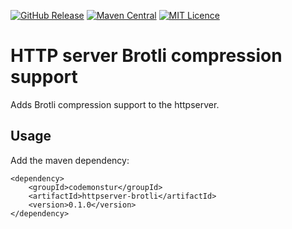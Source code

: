 
[![GitHub Release](https://img.shields.io/github/release/codemonstur/httpserver-brotli.svg)](https://github.com/codemonstur/httpserver-brotli/releases)
[![Maven Central](https://maven-badges.herokuapp.com/maven-central/com.github.codemonstur/httpserver-brotli/badge.svg)](http://mvnrepository.com/artifact/com.github.codemonstur/httpserver-brotli)
[![MIT Licence](https://badges.frapsoft.com/os/mit/mit.svg?v=103)](https://opensource.org/licenses/mit-license.php)

# HTTP server Brotli compression support

Adds Brotli compression support to the httpserver.

## Usage

Add the maven dependency:

    <dependency>
        <groupId>codemonstur</groupId>
        <artifactId>httpserver-brotli</artifactId>
        <version>0.1.0</version>
    </dependency>
